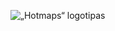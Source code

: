 <p><img alt="„Hotmaps“ logotipas" src="https://www.hotmaps-project.eu/wp-content/uploads/2017/02/logo.svg"/></p>